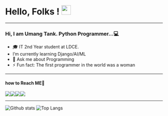 # Hello, Folks ! <img src="https://raw.githubusercontent.com/MartinHeinz/MartinHeinz/master/wave.gif" width="30px"> <br>
<hr>
<h3> Hi,  I am Umang Tank. Python Programmer...💻</h3>

- 🎓 IT 2nd Year student at LDCE.
-  I’m currently learning Django/AI/ML
- 💬 Ask me about Programming
- ⚡ Fun fact: The first programmer in the world was a woman

<hr>
<h4>how to Reach ME🤔 </h4>
 <a href="https://www.twitter.com/UmangTank3"><img src="https://img.icons8.com/nolan/64/twitter-squared.png"/></a><a href="https://www.linkedin.com/in/umang-tank-8323251ab"><img src="https://img.icons8.com/nolan/64/linkedin.png"/></a><a href="https://www.github.com/umangtank"><img src="https://img.icons8.com/nolan/64/github.png"/></a><a href="https://www.instagram.com/umang___tank"><img src="https://img.icons8.com/nolan/64/instagram-new.png"/></a>



<hr>

![Github stats](https://github-readme-stats.vercel.app/api?username=umangtank)
![Top Langs](https://github-readme-stats.vercel.app/api/top-langs/?username=umangtank)







